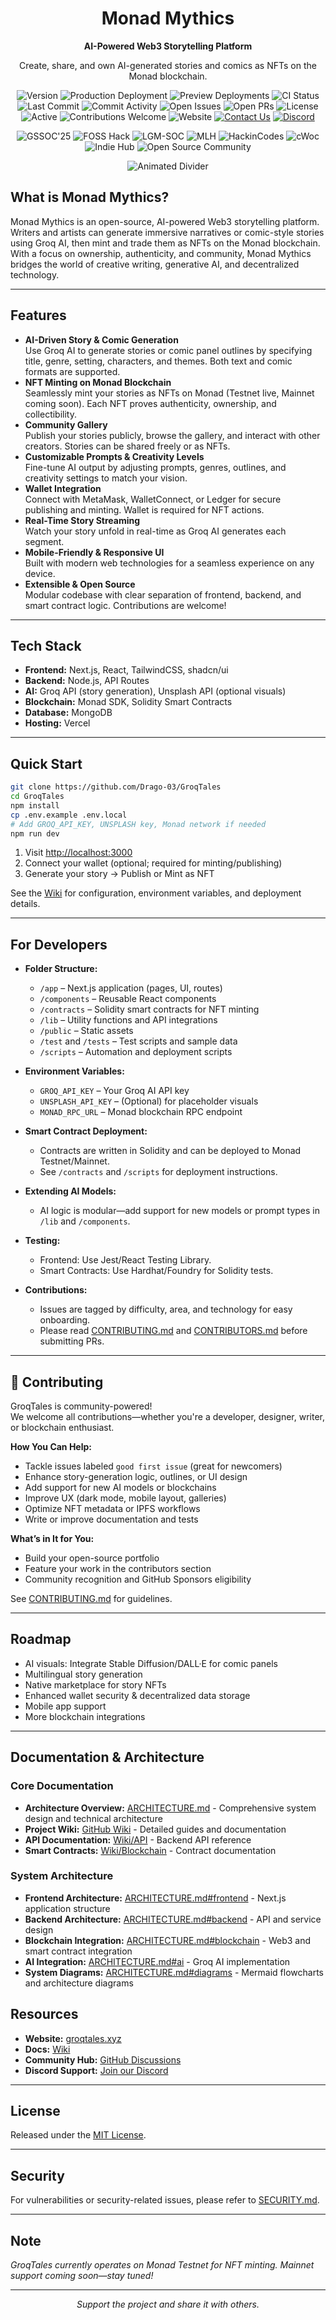 <!-- markdownlint-disable MD033 -->
<h1 align="center">Monad Mythics</h1>
<p align="center"><b>AI-Powered Web3 Storytelling Platform</b></p>
<p align="center">Create, share, and own AI-generated stories and comics as NFTs on the Monad blockchain.</p>

<p align="center">
  <img src="https://img.shields.io/badge/version-1.1.2-blue?style=flat-square" alt="Version"/>
  <img src="https://img.shields.io/github/deployments/Drago-03/GroqTales/Production?label=deploy%20(prod)&logo=vercel&style=flat-square" alt="Production Deployment"/>
  <img src="https://img.shields.io/github/deployments/Drago-03/GroqTales/Preview?label=deploy%20(preview)&logo=vercel&style=flat-square" alt="Preview Deployments"/>
  <img src="https://img.shields.io/github/actions/workflow/status/Drago-03/GroqTales/ci.yml?branch=main&label=CI&style=flat-square" alt="CI Status"/>
  <img src="https://img.shields.io/github/last-commit/Drago-03/GroqTales?style=flat-square" alt="Last Commit"/>
  <img src="https://img.shields.io/github/commit-activity/m/Drago-03/GroqTales?style=flat-square" alt="Commit Activity"/>
  <img src="https://img.shields.io/github/issues/Drago-03/GroqTales?style=flat-square" alt="Open Issues"/>
  <img src="https://img.shields.io/github/issues-pr/Drago-03/GroqTales?style=flat-square" alt="Open PRs"/>
  <img src="https://img.shields.io/github/license/Drago-03/GroqTales?style=flat-square" alt="License"/>
  <img src="https://img.shields.io/badge/status-active-brightgreen?style=flat-square" alt="Active"/>
  <img src="https://img.shields.io/badge/contributions-welcome-blueviolet?style=flat-square" alt="Contributions Welcome"/>
  <img src="https://img.shields.io/badge/website-groqtales.xyz-0052cc?style=flat-square" alt="Website"/>
  <a href="mailto:support@groqtales.xyz"><img src="https://img.shields.io/badge/contact-support%40groqtales.xyz-orange?style=flat-square" alt="Contact Us"/></a>
  <a href="https://discord.gg/JK29FZRm"><img src="https://img.shields.io/discord/1245696768829601812?label=Discord&logo=discord&style=flat-square" alt="Discord"/></a>
  
</p>

<p align="center">
  <img src="https://img.shields.io/badge/GSSOC'25-Open%20Source-orange?style=flat-square" alt="GSSOC'25"/>
  <img src="https://img.shields.io/badge/FOSS%20Hack-Open%20Source-blue?style=flat-square" alt="FOSS Hack"/>
  <img src="https://img.shields.io/badge/LGM--SOC-Open%20Source-purple?style=flat-square" alt="LGM-SOC"/>
  <img src="https://img.shields.io/badge/MLH-Open%20Source-red?style=flat-square" alt="MLH"/>
  <img src="https://img.shields.io/badge/HackinCodes-Open%20Source-green?style=flat-square" alt="HackinCodes"/>
  <img src="https://img.shields.io/badge/cWoc-Open%20Source-ff69b4?style=flat-square" alt="cWoc"/>
  <img src="https://img.shields.io/badge/Indie%20Hub-Main%20Partner-6e5494?style=flat-square" alt="Indie Hub"/>
  <img src="https://img.shields.io/badge/Open%20Source%20Community-Welcome-0052cc?style=flat-square" alt="Open Source Community"/>
</p>

<p align="center">
  <img src="https://readme-typing-svg.demolab.com?font=Fira+Code&duration=4000&pause=600&color=F97316&center=true&vCenter=true&width=800&lines=---+AI-powered+Web3+Storytelling+on+the+Monad+Blockchain+---" alt="Animated Divider" />
</p>
<!-- markdownlint-enable MD033 -->

## What is Monad Mythics?

Monad Mythics is an open-source, AI-powered Web3 storytelling platform. Writers and artists can generate
immersive narratives or comic-style stories using Groq AI, then mint and trade them as NFTs on the
Monad blockchain. With a focus on ownership, authenticity, and community, Monad Mythics bridges the
world of creative writing, generative AI, and decentralized technology.

---

## Features

- **AI-Driven Story & Comic Generation**  
  Use Groq AI to generate stories or comic panel outlines by specifying title, genre, setting,
  characters, and themes. Both text and comic formats are supported.
- **NFT Minting on Monad Blockchain**  
  Seamlessly mint your stories as NFTs on Monad (Testnet live, Mainnet coming soon). Each NFT proves
  authenticity, ownership, and collectibility.
- **Community Gallery**  
  Publish your stories publicly, browse the gallery, and interact with other creators. Stories can
  be shared freely or as NFTs.
- **Customizable Prompts & Creativity Levels**  
  Fine-tune AI output by adjusting prompts, genres, outlines, and creativity settings to match your
  vision.
- **Wallet Integration**  
  Connect with MetaMask, WalletConnect, or Ledger for secure publishing and minting. Wallet is
  required for NFT actions.
- **Real-Time Story Streaming**  
  Watch your story unfold in real-time as Groq AI generates each segment.
- **Mobile-Friendly & Responsive UI**  
  Built with modern web technologies for a seamless experience on any device.
- **Extensible & Open Source**  
  Modular codebase with clear separation of frontend, backend, and smart contract logic.
  Contributions are welcome!

---

## Tech Stack

- **Frontend:** Next.js, React, TailwindCSS, shadcn/ui
- **Backend:** Node.js, API Routes
- **AI:** Groq API (story generation), Unsplash API (optional visuals)
- **Blockchain:** Monad SDK, Solidity Smart Contracts
- **Database:** MongoDB
- **Hosting:** Vercel

---

## Quick Start

```bash
git clone https://github.com/Drago-03/GroqTales
cd GroqTales
npm install
cp .env.example .env.local
# Add GROQ_API_KEY, UNSPLASH key, Monad network if needed
npm run dev
```

1. Visit [http://localhost:3000](http://localhost:3000)
2. Connect your wallet (optional; required for minting/publishing)
3. Generate your story → Publish or Mint as NFT

See the [Wiki](https://github.com/Drago-03/GroqTales/wiki) for configuration, environment variables,
and deployment details.

---

## For Developers

- **Folder Structure:**
  - `/app` – Next.js application (pages, UI, routes)
  - `/components` – Reusable React components
  - `/contracts` – Solidity smart contracts for NFT minting
  - `/lib` – Utility functions and API integrations
  - `/public` – Static assets
  - `/test` and `/tests` – Test scripts and sample data
  - `/scripts` – Automation and deployment scripts

- **Environment Variables:**
  - `GROQ_API_KEY` – Your Groq AI API key
  - `UNSPLASH_API_KEY` – (Optional) for placeholder visuals
  - `MONAD_RPC_URL` – Monad blockchain RPC endpoint

- **Smart Contract Deployment:**
  - Contracts are written in Solidity and can be deployed to Monad Testnet/Mainnet.
  - See `/contracts` and `/scripts` for deployment instructions.

- **Extending AI Models:**
  - AI logic is modular—add support for new models or prompt types in `/lib` and `/components`.

- **Testing:**
  - Frontend: Use Jest/React Testing Library.
  - Smart Contracts: Use Hardhat/Foundry for Solidity tests.

- **Contributions:**
  - Issues are tagged by difficulty, area, and technology for easy onboarding.
  - Please read [CONTRIBUTING.md](CONTRIBUTING.md) and [CONTRIBUTORS.md](CONTRIBUTORS.md) before
    submitting PRs.

---

## 🤝 Contributing

GroqTales is community-powered!  
We welcome all contributions—whether you're a developer, designer, writer, or blockchain enthusiast.

**How You Can Help:**

- Tackle issues labeled `good first issue` (great for newcomers)
- Enhance story-generation logic, outlines, or UI design
- Add support for new AI models or blockchains
- Improve UX (dark mode, mobile layout, galleries)
- Optimize NFT metadata or IPFS workflows
- Write or improve documentation and tests

**What’s in It for You:**

- Build your open-source portfolio
- Feature your work in the contributors section
- Community recognition and GitHub Sponsors eligibility

See [CONTRIBUTING.md](CONTRIBUTING.md) for guidelines.

---

## Roadmap

- AI visuals: Integrate Stable Diffusion/DALL·E for comic panels
- Multilingual story generation
- Native marketplace for story NFTs
- Enhanced wallet security & decentralized data storage
- Mobile app support
- More blockchain integrations

---


## Documentation & Architecture

### Core Documentation

- **Architecture Overview:** [ARCHITECTURE.md](docs/ARCHITECTURE.md) - Comprehensive system design
  and technical architecture
- **Project Wiki:** [GitHub Wiki](https://github.com/Drago-03/GroqTales/wiki) - Detailed guides and
  documentation
- **API Documentation:** [Wiki/API](https://github.com/Drago-03/GroqTales/wiki/API) - Backend API
  reference
- **Smart Contracts:** [Wiki/Blockchain](https://github.com/Drago-03/GroqTales/wiki/Blockchain) -
  Contract documentation

### System Architecture

- **Frontend Architecture:**
  [ARCHITECTURE.md#frontend](docs/ARCHITECTURE.md#frontend-architecture) - Next.js application
  structure
- **Backend Architecture:** [ARCHITECTURE.md#backend](docs/ARCHITECTURE.md#backend-architecture) -
  API and service design
- **Blockchain Integration:**
  [ARCHITECTURE.md#blockchain](docs/ARCHITECTURE.md#blockchain-architecture) - Web3 and smart
  contract integration
- **AI Integration:** [ARCHITECTURE.md#ai](docs/ARCHITECTURE.md#ai-architecture) - Groq AI
  implementation
- **System Diagrams:** [ARCHITECTURE.md#diagrams](docs/ARCHITECTURE.md#system-diagrams) - Mermaid
  flowcharts and architecture diagrams


## Resources

- **Website:** [groqtales.xyz](https://www.groqtales.xyz)
- **Docs:** [Wiki](https://github.com/Drago-03/GroqTales/wiki)
- **Community Hub:** [GitHub Discussions](https://github.com/Drago-03/GroqTales/discussions)
- **Discord Support:** [Join our Discord](https://discord.gg/JK29FZRm)

---

## License

Released under the [MIT License](LICENSE).

---

## Security

For vulnerabilities or security-related issues, please refer to [SECURITY.md](SECURITY.md).

---

## Note

_GroqTales currently operates on Monad Testnet for NFT minting. Mainnet support coming soon—stay
tuned!_

---

<p align="center"><i>Support the project and share it with others.</i></p>
<!-- markdownlint-enable MD033 -->
